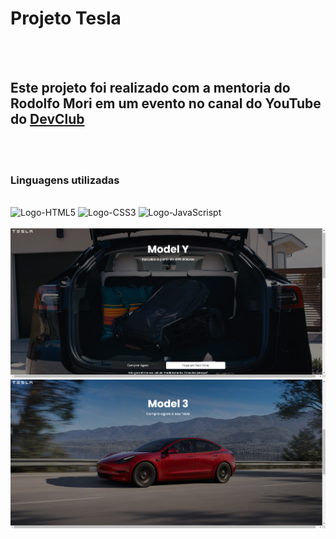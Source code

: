 <h1>Projeto Tesla</h1>
<br>
<br>
<h2>Este projeto foi realizado com a mentoria do Rodolfo Mori em um evento no canal do YouTube do <a href= https://www.youtube.com/@canaldevclub >DevClub</a></h2>
<br>
<br>
<h3>Linguagens utilizadas</h3>
<br>
<img src= "https://img.shields.io/badge/HTML5-E34F26?style=for-the-badge&logo=html5&logoColor=white" alt="Logo-HTML5" />
<img src="https://img.shields.io/badge/CSS3-1572B6?style=for-the-badge&logo=css3&logoColor=white" alt="Logo-CSS3" />
<img src="https://img.shields.io/badge/JavaScript-F7DF1E?style=for-the-badge&logo=javascript&logoColor=black" alt="Logo-JavaScrispt" />
<br>
<br>
<img src="https://github.com/NicollasAlmeida14/projeto---tesla/blob/main/img/Projeto-Tesla%20print%201.png?raw=true" width="800px" alt="Imagem-projeto" />
<img src="https://github.com/NicollasAlmeida14/projeto---tesla/blob/main/img/Projeto-Tesla%20print%202.png?raw=true" width="800px" alt"Imagem-projeto" />
